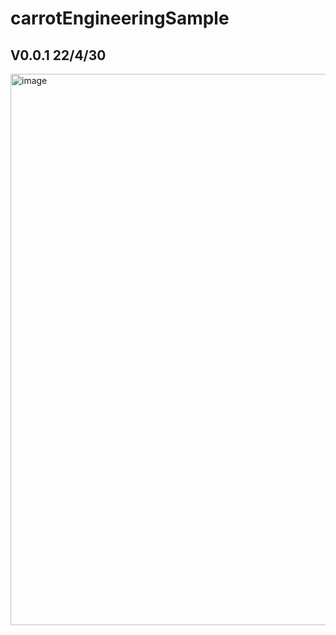 # carrotEngineeringSample

## V0.0.1 22/4/30
<img width="882" alt="image" src="https://user-images.githubusercontent.com/55674648/166107001-b2faab37-a7ca-41a4-add7-f9be9acda3da.png">

